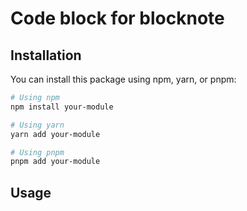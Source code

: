 # Code block for blocknote 

## Installation

You can install this package using npm, yarn, or pnpm:

```bash
# Using npm
npm install your-module

# Using yarn
yarn add your-module

# Using pnpm
pnpm add your-module
```



## Usage
